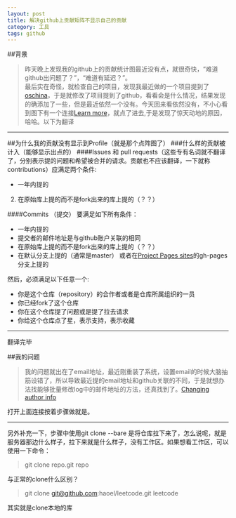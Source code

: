 ```yaml
---
layout: post
title: 解决github上贡献矩阵不显示自己的贡献
category: 工具
tags: github
---
```

##背景

> 昨天晚上发现我的github上的贡献统计图最近没有点，就很奇快，“难道github出问题了？”，“难道有延迟？”。  
最后实在奇怪，就检查自己的项目，发现我最近做的一个项目提到了[oschina](git.oschina.net上)，于是就修改了项目提到了github，看看会是什么情况，结果发现的确添加了一些，但是最近依然一个没有。今天回来看依然没有，不小心看到图下有一个连接[Learn more](https://help.github.com/articles/why-are-my-contributions-not-showing-up-on-my-profile)，就点了进去,于是发现了惊天动地的原因，哈哈。以下为翻译

---

##为什么我的贡献没有显示到Profile（就是那个点阵图了）
###什么样的贡献被计入（能够显示出点的）
####Issues 和 pull requests（这些专有名词就不翻译了，分别表示提的问题和希望被合并的请求。贡献也不应该翻译，一下就称contributions）应满足两个条件:  

- 一年内提的
2. 在原始库上提的而不是fork出来的库上提的（？？）

####Commits （提交）
要满足如下所有条件：  

- 一年内提的
- 提交者的邮件地址是与github账户关联的相同
- 在原始库上提的而不是fork出来的库上提的（？？）
- 在默认分支上提的（通常是master） 或者在[Project Pages sites](https://help.github.com/articles/user-organization-and-project-pages/#project-pages)的gh-pages分支上提的

然后，必须满足以下任意一个:
 
* 你是这个仓库（repository）的合作者或者是仓库所属组织的一员
* 你已经fork了这个仓库
* 你在这个仓库提了问题或是提了拉去请求
* 你给这个仓库点了星，表示支持，表示收藏
 
---
翻译完毕

##我的问题
> 我的问题就出在了email地址，最近刚重装了系统，设置email的时候大脑抽筋设错了，所以导致最近提的email地址和github关联的不同，于是就想办法找能够批量修改log中的邮件地址的方法，还真找到了。[Changing author info](https://help.github.com/articles/changing-author-info/)

打开上面连接按着步骤做就是。

---
另外补充一下，步骤中使用git clone --bare 是将仓库拉下来了，怎么说呢，就是服务器那边什么样子，拉下来就是什么样子，没有工作区。如果想看工作区，可以使用一下命令：  
> git clone repo.git repo  

与正常的clone什么区别？  
> git clone git@github.com:haoel/leetcode.git leetcode  

其实就是clone本地的库

